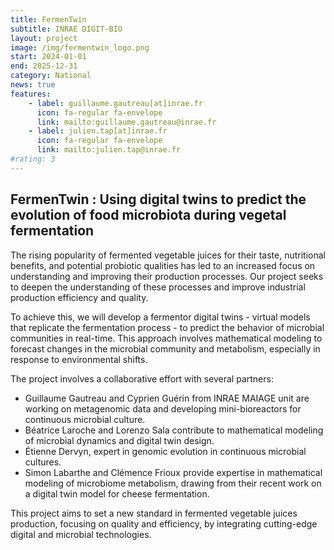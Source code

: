 ```yaml
---
title: FermenTwin
subtitle: INRAE DIGIT-BIO
layout: project
image: /img/fermentwin_logo.png
start: 2024-01-01
end: 2025-12-31
category: National
news: true
features:
    - label: guillaume.gautreau[at]inrae.fr
      icon: fa-regular fa-envelope
      link: mailto:guillaume.gautreau@inrae.fr
    - label: julien.tap[at]inrae.fr
      icon: fa-regular fa-envelope
      link: mailto:julien.tap@inrae.fr
#rating: 3
---
```


## FermenTwin : Using digital twins to predict the evolution of food microbiota during vegetal fermentation

The rising popularity of fermented vegetable juices for their taste, nutritional benefits, and potential probiotic qualities has led to an increased focus on understanding and improving their production processes. Our project seeks to deepen the understanding of these processes and improve industrial production efficiency and quality.

To achieve this, we will develop a fermentor digital twins - virtual models that replicate the fermentation process - to predict the behavior of microbial communities in real-time. This approach involves mathematical modeling to forecast changes in the microbial community and metabolism, especially in response to environmental shifts.

The project involves a collaborative effort with several partners:

- Guillaume Gautreau and Cyprien Guérin from INRAE MAIAGE unit are working on metagenomic data and developing mini-bioreactors for continuous microbial culture.
- Béatrice Laroche and Lorenzo Sala contribute to mathematical modeling of microbial dynamics and digital twin design.
- Étienne Dervyn, expert in genomic evolution in continuous microbial cultures.
- Simon Labarthe and Clémence Frioux provide expertise in mathematical modeling of microbiome metabolism, drawing from their recent work on a digital twin model for cheese fermentation.

This project aims to set a new standard in fermented vegetable juices production, focusing on quality and efficiency, by integrating cutting-edge digital and microbial technologies.
